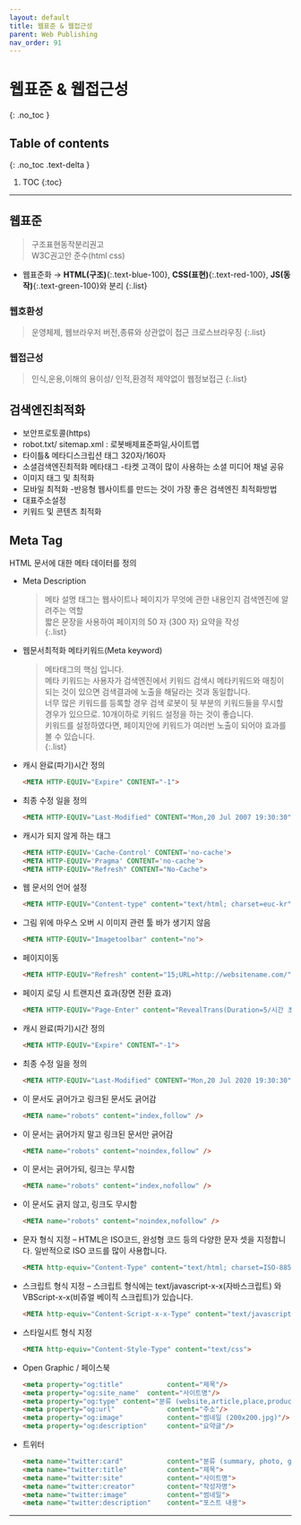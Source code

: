 ```yaml
---
layout: default
title: 웹표준 & 웹접근성
parent: Web Publishing
nav_order: 91
---
```


# 웹표준 & 웹접근성
{: .no_toc }

## Table of contents
{: .no_toc .text-delta }

1. TOC
{:toc}

---

## 웹표준

> 구조표현동작분리권고 <br>
W3C권고안 준수(html css)<br>
  - 웹표준화 → **HTML(구조)**{:.text-blue-100}, **CSS(표현)**{:.text-red-100}, **JS(동작)**{:.text-green-100}와 분리
{:.list}



### 웹호환성
> 운영체제, 웹브라우저 버전,종류와 상관없이 접근 크로스브라우징
{:.list}

### 웹접근성
> 인식,운용,이해의 용이성/ 인적,환경적 제약없이 웹정보접근
{:.list}

## 검색엔진최적화
- 보안프로토콜(https)
- robot.txt/ sitemap.xml : 로봇배제표준파일,사이트맵
- 타이틀& 메타디스크립션 태그 320자/160자
- 소셜검색엔진최적화 메타태그 -타켓 고객이 많이 사용하는 소셜 미디어 채널 공유
- 이미지 태그 및 최적화
- 모바일 최적화 -반응형 웹사이트를 만드는 것이 가장 좋은 검색엔진 최적화방법
- 대표주소설정
- 키워드 및 콘텐츠 최적화

## Meta Tag
HTML 문서에 대한 메타 데이터를 정의

* Meta Description
  > 메타 설명 태그는 웹사이트나 페이지가 무엇에 관한 내용인지 검색엔진에 알려주는 역할<br>
  짧은 문장을 사용하여 페이지의 50 자 (300 자) 요약을 작성<br>
  {:.list}

* 웹문서최적화 메타키워드(Meta keyword)
  >메타태그의 핵심 입니다.<br>
  메타 키워드는 사용자가 검색엔진에서 키워드 검색시 메타키워드와 매칭이 되는 것이 있으면 검색결과에 노출을 해달라는 것과 동일합니다.<br>
  너무 많은 키워드를 등록할 경우 검색 로봇이 뒷 부분의 키워드들을 무시할 경우가 있으므로. 10개이하로 키워드 설정을 하는 것이 좋습니다.<br>
  키워드를 설정하였다면, 페이지안에 키워드가 여러번 노출이 되어야 효과를 볼 수 있습니다.<br>
  {:.list}

* 캐시 완료(파기)시간 정의
  ```html
  <META HTTP-EQUIV="Expire" CONTENT="-1">
  ```

* 최종 수정 일을 정의
  ```html
  <META HTTP-EQUIV="Last-Modified" CONTENT="Mon,20 Jul 2007 19:30:30">
  ```

* 캐시가 되지 않게 하는 태그
  ```html
  <META HTTP-EQUIV='Cache-Control' CONTENT='no-cache'>
  <META HTTP-EQUIV='Pragma' CONTENT='no-cache'>
  <META HTTP-EQUIV="Refresh" CONTENT="No-Cache">
  ```

* 웹 문서의 언어 설정
  ```html
  <META HTTP-EQUIV="Content-type" content="text/html; charset=euc-kr">
  ```

* 그림 위에 마우스 오버 시 이미지 관련 툴 바가 생기지 않음
  ```html
  <META HTTP-EQUIV="Imagetoolbar" content="no">
  ```
* 페이지이동
  ```html
  <META HTTP-EQUIV="Refresh" content="15;URL=http://websitename.com/">
  ```

* 페이지 로딩 시 트랜지션 효과(장면 전환 효과)
  ```html
  <META HTTP-EQUIV="Page-Enter" content="RevealTrans(Duration=5/시간 초 단위, Transition=21)">
  ```

* 캐시 완료(파기)시간 정의
  ```html
  <META HTTP-EQUIV="Expire" CONTENT="-1">
  ```

* 최종 수정 일을 정의
  ```html
  <META HTTP-EQUIV="Last-Modified" CONTENT="Mon,20 Jul 2020 19:30:30">
  ```

* 이 문서도 긁어가고 링크된 문서도 긁어감
  ```html
  <META name="robots" content="index,follow" />
  ```

* 이 문서는 긁어가지 말고 링크된 문서만 긁어감
  ```html
  <META name="robots" content="noindex,follow" />
  ```

* 이 문서는 긁어가되, 링크는 무시함
  ```html
  <META name="robots" content="index,nofollow" />
  ```

* 이 문서도 긁지 않고, 링크도 무시함
  ```html
  <META name="robots" content="noindex,nofollow" />
  ```

* 문자 형식 지정 – HTML은 ISO코드, 완성형 코드 등의 다양한 문자 셋을 지정합니다. 일반적으로 ISO 코드를 많이 사용합니다.
  ```html
  <META http-equiv="Content-Type" content="text/html; charset=ISO-8859-5">
  ```

* 스크립트 형식 지정 – 스크립트 형식에는 text/javascript-x-x(자바스크립트) 와 VBScript-x-x(비쥬얼 베이직 스크립트)가 있습니다.
  ```html
  <META http-equiv="Content-Script-x-x-Type" content="text/javascript-x-x">
  ```

* 스타일시트 형식 지정
  ```html
  <META http-equiv="Content-Style-Type" content="text/css">
  ```

* Open Graphic / 페이스북
  ```html
  <meta property="og:title"           content="제목"/>
  <meta property="og:site_name"  content="사이트명"/>
  <meta property="og:type" content="분류 (website,article,place,product,event ...)"/>
  <meta property="og:url"             content="주소"/>
  <meta property="og:image"           content="썸네일 (200x200.jpg)"/>
  <meta property="og:description"     content="요약글"/>
  ```

* 트위터
  ```html
  <meta name="twitter:card"           content="분류 (summary, photo, gallery ...)">
  <meta name="twitter:title"          content="제목">
  <meta name="twitter:site"           content="사이트명">
  <meta name="twitter:creator"        content="작성자명">
  <meta name="twitter:image"          content="썸네일">
  <meta name="twitter:description"    content="포스트 내용">
  ```
---


